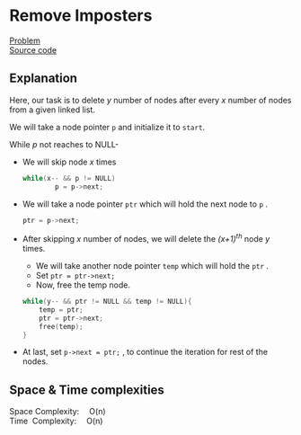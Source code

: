 # Remove Imposters
[Problem](https://github.com/dscnsec/DSC-NSEC-Algorithms/blob/master/5.%20Linked%20List/remove_impostors/remove_impostors.md)  
[Source code](https://github.com/dscnsec/DSC-NSEC-Algorithms/blob/master/5.%20Linked%20List/remove_impostors/%5BCPP%5Dremove_imposters_csubhradipta.cpp)  
## Explanation
Here, our task is to delete _y_ number of nodes after every _x_ number of nodes from a given linked list.

We will take a node pointer ``p`` and initialize it to ``start``.

While _p_ not reaches to NULL-
- We will skip node _x_ times  
	```cpp
	while(x-- && p != NULL)
            p = p->next;
	```
	
- We will take a node pointer ``ptr`` which will hold the next node to ``p`` .
	```cpp
	ptr = p->next;
	```  
	
- After skipping _x_ number of nodes, we will delete the _(x+1)<sup>th</sup>_ node _y_ times.
	- We will take another node pointer ``temp`` which will hold the ``ptr`` .
	- Set ``ptr = ptr->next;``
	- Now, free the temp node.  
	
	```cpp
	while(y-- && ptr != NULL && temp != NULL){  
        temp = ptr;
        ptr = ptr->next;
	    free(temp);
    }
	```
- At last, set ``p->next = ptr;`` , to continue the iteration for rest of the nodes.

 ## Space & Time complexities
Space Complexity: &emsp;O(n)  
Time &nbsp;Complexity: &emsp;O(n)


